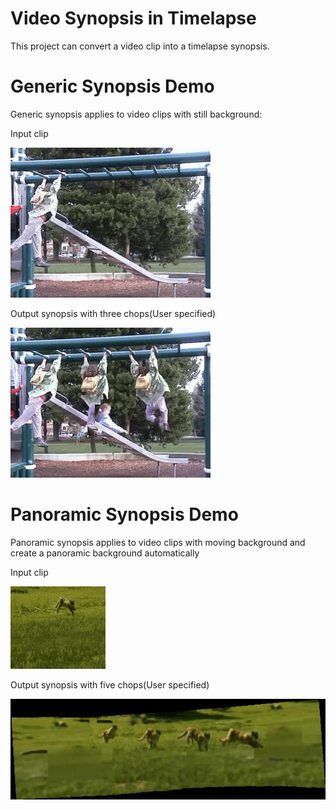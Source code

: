 # Video Synopsis in Timelapse

This project can convert a video clip into a timelapse synopsis.

# Generic Synopsis Demo
Generic synopsis applies to video clips with still background:

Input clip

![lenain](https://github.com/pleaseRedo/Panoramic-Video-Synopsis-in-Timelapse/blob/master/lenna.gif)


Output synopsis with three chops(User specified)

![lenaout](https://github.com/pleaseRedo/Panoramic-Video-Synopsis-in-Timelapse/blob/master/lennaout.gif)

# Panoramic Synopsis Demo

Panoramic synopsis applies to video clips with moving background and create a panoramic background automatically

Input clip

![tigerin](https://github.com/pleaseRedo/Panoramic-Video-Synopsis-in-Timelapse/blob/master/tigerin.gif)

Output synopsis with five chops(User specified)

![tigerout](https://github.com/pleaseRedo/Panoramic-Video-Synopsis-in-Timelapse/blob/master/tigerout.gif)





